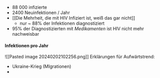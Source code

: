 - 88 000 infizierte
- 2400 Neuinfektionen / Jahr
- [[Die Mehrheit, die mit HIV Infiziert ist, weiß das gar nicht]]
	- nur ~ 88% der Infektionen diagnostiziert
- 95% der Diagnostizierten mit _Medikamenten_ ist HIV nicht mehr nachweisbar

#### Infektionen pro Jahr
![[Pasted image 20240202102256.png]]
Erklärungen für Aufwärtstrend:
- Ukraine-Krieg (MIgrationen)
- 